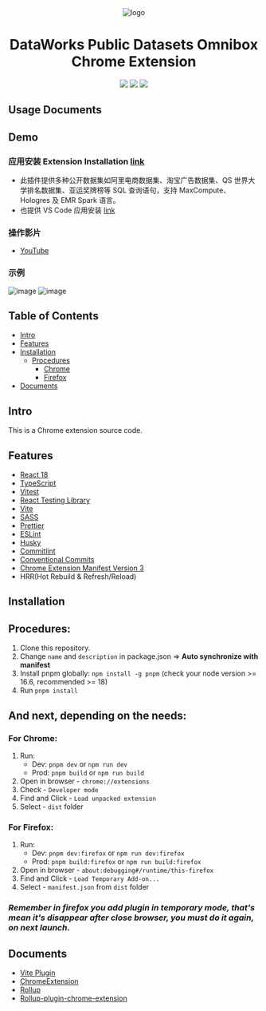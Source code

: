 <div align="center">
<img src="https://img.alicdn.com/imgextra/i4/O1CN01G7NOWT24luTsw6rjR_!!6000000007432-2-tps-128-128.png" alt="logo"/>
<h1>DataWorks Public Datasets Omnibox Chrome Extension</h1>

![](https://img.shields.io/badge/React-61DAFB?style=flat-square&logo=react&logoColor=black)
![](https://img.shields.io/badge/Typescript-3178C6?style=flat-square&logo=typescript&logoColor=white)
![](https://badges.aleen42.com/src/vitejs.svg)

</div>

## Usage Documents

## Demo

### 应用安装 Extension Installation [link](https://chromewebstore.google.com/detail/%E9%98%BF%E9%87%8C%E4%BA%91-dataworks-%E5%85%AC%E5%85%B1%E6%95%B0%E6%8D%AE%E9%9B%86/dhddjlgoniabgogocminjceggkleeclk?hl=en)

- 此插件提供多种公开数据集如阿里电商数据集、淘宝广告数据集、QS 世界大学排名数据集、亚运奖牌榜等 SQL 查询语句，支持 MaxCompute、Hologres 及 EMR Spark 语言。
- 也提供 VS Code 应用安装 [link](https://marketplace.visualstudio.com/items?itemName=dataworks.public-dataset)

### 操作影片
- [YouTube](https://www.youtube.com/watch?v=qqgBn4iriM0)

### 示例
![image](https://img.alicdn.com/imgextra/i4/O1CN01dUmODt1F5HD3E6khb_!!6000000000435-0-tps-1280-800.jpg)
![image](https://img.alicdn.com/imgextra/i4/O1CN01CQYE8A1H6JKp3nOFE_!!6000000000708-0-tps-1280-800.jpg)

## Table of Contents

- [Intro](#intro)
- [Features](#features)
- [Installation](#installation)
    - [Procedures](#procedures)
        - [Chrome](#chrome)
        - [Firefox](#firefox)
- [Documents](#documents)

## Intro <a name="intro"></a>

This is a Chrome extension source code.

## Features <a name="features"></a>

- [React 18](https://reactjs.org/)
- [TypeScript](https://www.typescriptlang.org/)
- [Vitest](https://vitest.dev/)
- [React Testing Library](https://testing-library.com/docs/react-testing-library/intro/)
- [Vite](https://vitejs.dev/)
- [SASS](https://sass-lang.com/)
- [Prettier](https://prettier.io/)
- [ESLint](https://eslint.org/)
- [Husky](https://typicode.github.io/husky/getting-started.html#automatic-recommended)
- [Commitlint](https://commitlint.js.org/#/guides-local-setup?id=install-commitlint)
- [Conventional Commits](https://www.conventionalcommits.org/en/v1.0.0/#summary)
- [Chrome Extension Manifest Version 3](https://developer.chrome.com/docs/extensions/mv3/intro/)
- HRR(Hot Rebuild & Refresh/Reload)

## Installation <a name="installation"></a>

## Procedures: <a name="procedures"></a>

1. Clone this repository.
2. Change `name` and `description` in package.json => **Auto synchronize with manifest**
3. Install pnpm globally: `npm install -g pnpm` (check your node version >= 16.6, recommended >= 18)
4. Run `pnpm install`

## And next, depending on the needs:

### For Chrome: <a name="chrome"></a>

1. Run:
    - Dev: `pnpm dev` or `npm run dev`
    - Prod: `pnpm build` or `npm run build`
2. Open in browser - `chrome://extensions`
3. Check - `Developer mode`
4. Find and Click - `Load unpacked extension`
5. Select - `dist` folder

### For Firefox: <a name="firefox"></a>

1. Run:
    - Dev: `pnpm dev:firefox` or `npm run dev:firefox`
    - Prod: `pnpm build:firefox` or `npm run build:firefox`
2. Open in browser - `about:debugging#/runtime/this-firefox`
3. Find and Click - `Load Temporary Add-on...`
4. Select - `manifest.json` from `dist` folder

### <i>Remember in firefox you add plugin in temporary mode, that's mean it's disappear after close browser, you must do it again, on next launch.</i>

## Documents <a name="documents"></a>

- [Vite Plugin](https://vitejs.dev/guide/api-plugin.html)
- [ChromeExtension](https://developer.chrome.com/docs/extensions/mv3/)
- [Rollup](https://rollupjs.org/guide/en/)
- [Rollup-plugin-chrome-extension](https://www.extend-chrome.dev/rollup-plugin)

